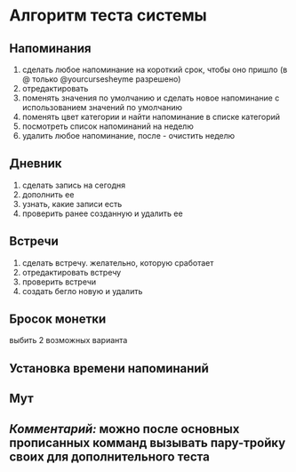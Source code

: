 # Алгоритм теста системы
## Напоминания
1. сделать любое напоминание на короткий срок, чтобы оно пришло (в @ только @yourcursesheyme разрешено)
2. отредактировать
3. поменять значения по умолчанию и сделать новое напоминание с использованием значений по умолчанию
4. поменять цвет категории и найти напоминание в списке категорий
5. посмотреть список напоминаний на неделю
6. удалить любое напоминание, после - очистить неделю
## Дневник
1. сделать запись на сегодня
2. дополнить ее
3. узнать, какие записи есть
4. проверить ранее созданную и удалить ее
## Встречи
1. сделать встречу. желательно, которую сработает
2. отредактировать встречу
3. проверить встречи
4. создать бегло новую и удалить
## Бросок монетки
выбить 2 возможных варианта
## Установка времени напоминаний
## Мут
## *Комментарий:* можно после основных прописанных комманд вызывать пару-тройку своих для дополнительного теста